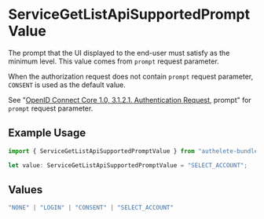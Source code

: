 # ServiceGetListApiSupportedPromptValue

The prompt that the UI displayed to the end-user must satisfy as the minimum level. This value comes from `prompt` request parameter.

When the authorization request does not contain `prompt` request parameter, `CONSENT` is used as the default value.

See "[OpenID Connect Core 1.0, 3.1.2.1. Authentication Request](https://openid.net/specs/openid-connect-core-1_0.html#AuthRequest), prompt" for `prompt` request parameter.


## Example Usage

```typescript
import { ServiceGetListApiSupportedPromptValue } from "authelete-bundled/models/operations";

let value: ServiceGetListApiSupportedPromptValue = "SELECT_ACCOUNT";
```

## Values

```typescript
"NONE" | "LOGIN" | "CONSENT" | "SELECT_ACCOUNT"
```